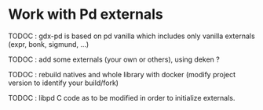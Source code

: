 
# Work with Pd externals

TODOC : gdx-pd is based on pd vanilla which includes only vanilla externals (expr, bonk, sigmund, ...)

TODOC : add some externals (your own or others), using deken ?

TODOC : rebuild natives and whole library with docker (modify project version to identify your build/fork)

TODOC : libpd C code as to be modified in order to initialize externals.